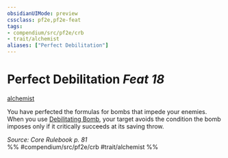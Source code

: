 ```yaml
---
obsidianUIMode: preview
cssclass: pf2e,pf2e-feat
tags:
- compendium/src/pf2e/crb
- trait/alchemist
aliases: ["Perfect Debilitation"]
---
```

# Perfect Debilitation  *Feat 18*  
[alchemist](Reference/Rules/Traits/alchemist.md "Alchemist Class Trait")  


You have perfected the formulas for bombs that impede your enemies. When you use [Debilitating Bomb](debilitating-bomb.md), your target avoids the condition the bomb imposes only if it critically succeeds at its saving throw.

*Source: Core Rulebook p. 81*  
%% #compendium/src/pf2e/crb #trait/alchemist %%